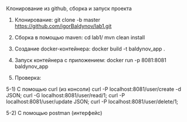 Клонирование из github, сборка и запуск проекта

1) Клонирование:
git clone -b master https://github.com/igorBaldynov/lab1.git

2) Сборка в помощью maven:
cd lab1/
mvn clean install

3) Создание docker-контейнера:
docker build -t baldynov_app .

4) Запуск контейнера с приложением:
docker run -p 8081:8081 baldynov_app

5) Проверка:

5-1) С помощью curl (из консоли)
curl -P localhost:8081/user/create -d JSON;
curl -G localhost:8081/user/read/1;
curl -P localhost:8081/user/update JSON;
curl -P localhost:8081/user/delete/1;

5-2) C помощью postman (интерфейс)
